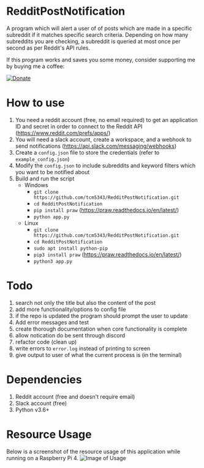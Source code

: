 # RedditPostNotification
A program which will alert a user of of posts which are made in a specific subreddit if it matches specific search criteria. Depending on how many subreddits you are checking, a subreddit is queried at most once per second as per Reddit's API rules.

If this program works and saves you some money, consider supporting me by buying me a coffee:

[![Donate](https://img.shields.io/badge/Donate-PayPal-green.svg)](https://www.paypal.com/cgi-bin/webscr?cmd=_donations&business=WN85PYVLLLSKL&currency_code=USD)

# How to use
1. You need a reddit account (free, no email required) to get an application ID and secret in order to connect to the Reddit API (https://www.reddit.com/prefs/apps/)
2. You will need a slack account, create a workspace, and a webhook to send notifications (https://api.slack.com/messaging/webhooks)
3. Create a `config.json` file to store the credentials (refer to `example_config.json`)
4. Modify the `config.json` to include subreddits and keyword filters which you want to be notified about
5. Build and run the script
   * Windows
       * `git clone https://github.com/tcm5343/RedditPostNotification.git`
       * `cd RedditPostNotification`
       * `pip install praw` (https://praw.readthedocs.io/en/latest/)
       * `python app.py`
   * Linux
       * `git clone https://github.com/tcm5343/RedditPostNotification.git`
       * `cd RedditPostNotification`
       * `sudo apt install python-pip`
       * `pip3 install praw` (https://praw.readthedocs.io/en/latest/)
       * `python3 app.py`

# Todo
1. search not only the title but also the content of the post
2. add more functionality/options to config file
3. if the repo is updated the program should prompt the user to update
4. Add error messages and test
5. create thorough documentation when core functionality is complete
6. allow notication do be sent through discord
7. refactor code (clean up)
8. write errors to `error.log` instead of printing to screen
9. give output to user of what the current process is (in the terminal)

# Dependencies
1. Reddit account (free and doesn't require email)
2. Slack account (free)
3. Python v3.6+

# Resource Usage
Below is a screenshot of the resource usage of this application while running on a Raspberry Pi 4.
![Image of Usage](https://i.imgur.com/2GJvkFo.png)

